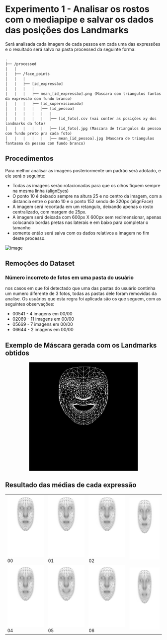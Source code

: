 # Experimento 1 - Analisar os rostos com o mediapipe e salvar os dados das posições dos Landmarks

Será analisada cada imagem de cada pessoa em cada uma das expressões e o resultado será salvo na pasta processed da seguinte forma:

```
.
├── /processed
|   |
│   ├── /face_points
│   |   |
│   |   ├── [id_expressão]
│   |   |   |
|   |   |   ├── mean_[id_expressão].png (Mascara com triangulos fantas da expressão com fundo branco)
│   |   |   ├── [id_supervisionado]
│   |   |   |   ├── [id_pessoa]
│   |   |   |   |   |
│   |   |   |   |   ├── [id_foto].csv (vai conter as posições xy dos landmarks da foto)
│   |   |   |   |   ├── [id_foto].jpg (Mascara de triangulos da pessoa com fundo preto pra cada foto)
│   |   |   |   |   ├── mean_[id_pessoa].jpg (Mascara de triangulos fantasma da pessoa com fundo branco)

```

## Procedimentos

Para melhor analisar as imagens posteriormente um padrão será adotado, e ele será o seguinte:

- Todas as imagens serão rotacionadas para que os olhos fiquem sempre na mesma linha (alignEyes)
- O ponto 10 é deixado sempre na altura 25 e no centro da imagem, com a distancia entre o ponto 10 e o ponto 152 sendo de 320px (alignFace)
- A imagem será recortada em um retangulo, deixando apenas o rosto centralizado, com margem de 25px.
- A imagem será deixada com 600px X 600px sem redimensionar, apenas colocando bordas pretas nas laterais e em baixo para completar o tamanho
- somente então será salva com os dados relativos a imagem no fim deste processo.

![image](https://user-images.githubusercontent.com/42501669/140919974-db400ddb-41a4-4c7f-bd41-c7ad0ad03ba6.png)

## Remoções do Dataset

### Número incorreto de fotos em uma pasta do usuário

nos casos em que foi detectado que uma das pastas do usuário continha um numero diferente de 3 fotos, todas as pastas dele foram removidas da analise.
Os usuários que esta regra foi aplicada são os que seguem, com as seguintes observações:

- 00541 - 4 imagens em 00/00
- 02069 - 11 imagens em 00/00
- 05669 - 7 imagens em 00/00
- 06644 - 2 imagens em 00/00

## Exemplo de Máscara gerada com os Landmarks obtidos

<p align="center">
<img src="../processed/face_points/05/00/04435/data-lms-2019-06-07 11_01_12.jpg" height="350px" width="auto"/>
</p>

## Resultado das médias de cada expressão

|                                                                                     |                                                                                     |                                                                                     |                                                                                  |
| ----------------------------------------------------------------------------------- | ----------------------------------------------------------------------------------- | ----------------------------------------------------------------------------------- | -------------------------------------------------------------------------------- |
| <img src="../processed/face_points/00/mean_00.jpg" height="200px" width="auto"/> 00 | <img src="../processed/face_points/01/mean_01.jpg" height="200px" width="auto"/> 01 | <img src="../processed/face_points/02/mean_02.jpg" height="200px" width="auto"/> 02 | <img src="../processed/face_points/03/mean_03.jpg" height="200px" width="auto"/> |
| <img src="../processed/face_points/04/mean_04.jpg" height="200px" width="auto"/> 04 | <img src="../processed/face_points/05/mean_05.jpg" height="200px" width="auto"/> 05 | <img src="../processed/face_points/06/mean_06.jpg" height="200px" width="auto"/> 06 | <img src="../processed/face_points/07/mean_07.jpg" height="200px" width="auto"/> |
